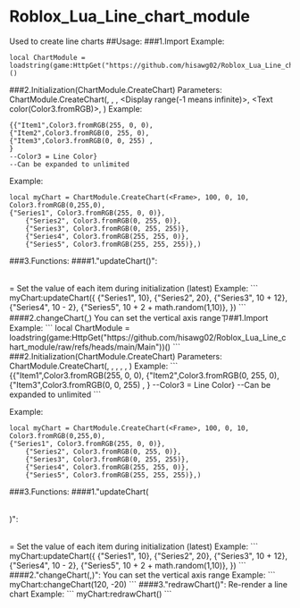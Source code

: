 # Roblox_Lua_Line_chart_module
Used to create line charts
##Usage:
###1.Import
Example:
```
local ChartModule = loadstring(game:HttpGet("https://github.com/hisawg02/Roblox_Lua_Line_chart_module/raw/refs/heads/main/Main"))()
```
###2.Initialization(ChartModule.CreateChart)
Parameters:
ChartModule.CreateChart(<Frame>, <MaxInt>, <MinInt>, <Display range(-1 means infinite)>, <Text color(Color3.fromRGB)>, <Project table>)
<Project table> Example:
```
{{"Item1",Color3.fromRGB(255, 0, 0),
{"Item2",Color3.fromRGB(0, 255, 0),
{"Item3",Color3.fromRGB(0, 0, 255) ,
}
--Color3 = Line Color}
--Can be expanded to unlimited
```

Example:
```
local myChart = ChartModule.CreateChart(<Frame>, 100, 0, 10, Color3.fromRGB(0,255,0), 
{"Series1", Color3.fromRGB(255, 0, 0)},
	{"Series2", Color3.fromRGB(0, 255, 0)},
	{"Series3", Color3.fromRGB(0, 255, 255)},
	{"Series4", Color3.fromRGB(255, 255, 0)},
	{"Series5", Color3.fromRGB(255, 255, 255)},)
```
###3.Functions:
####1."updateChart(<table>)":
<table> = Set the value of each item during initialization (latest)
Example:
```
  myChart:updateChart({
		{"Series1", 10},
		{"Series2", 20},
		{"Series3", 10 + 12},
		{"Series4", 10 - 2},
		{"Series5", 10 + 2 + math.random(1,10)},
	})
```
####2.changeChart(<MaxInt>,<MinInt>)
You can set the vertical axis rangeㄗ##1.Import
Example:
```
local ChartModule = loadstring(game:HttpGet("https://github.com/hisawg02/Roblox_Lua_Line_chart_module/raw/refs/heads/main/Main"))()
```
###2.Initialization(ChartModule.CreateChart)
Parameters:
ChartModule.CreateChart(<Frame>, <MaxInt>, <MinInt>, <Display range(-1 means infinite)>, <Text color(Color3.fromRGB)>, <Project table>)
<Project table> Example:
```
{{"Item1",Color3.fromRGB(255, 0, 0),
{"Item2",Color3.fromRGB(0, 255, 0),
{"Item3",Color3.fromRGB(0, 0, 255) ,
}
--Color3 = Line Color}
--Can be expanded to unlimited
```

Example:
```
local myChart = ChartModule.CreateChart(<Frame>, 100, 0, 10, Color3.fromRGB(0,255,0), 
{"Series1", Color3.fromRGB(255, 0, 0)},
	{"Series2", Color3.fromRGB(0, 255, 0)},
	{"Series3", Color3.fromRGB(0, 255, 255)},
	{"Series4", Color3.fromRGB(255, 255, 0)},
	{"Series5", Color3.fromRGB(255, 255, 255)},)
```
###3.Functions:
####1."updateChart(<table>)":
<table> = Set the value of each item during initialization (latest)
Example:
```
  myChart:updateChart({
		{"Series1", 10},
		{"Series2", 20},
		{"Series3", 10 + 12},
		{"Series4", 10 - 2},
		{"Series5", 10 + 2 + math.random(1,10)},
	})
```
####2."changeChart(<MaxInt>,<MinInt>)":
You can set the vertical axis range
Example:
```
myChart:changeChart(120, -20)  
```
####3."redrawChart()":
Re-render a line chart
Example:
```
myChart:redrawChart()
```
